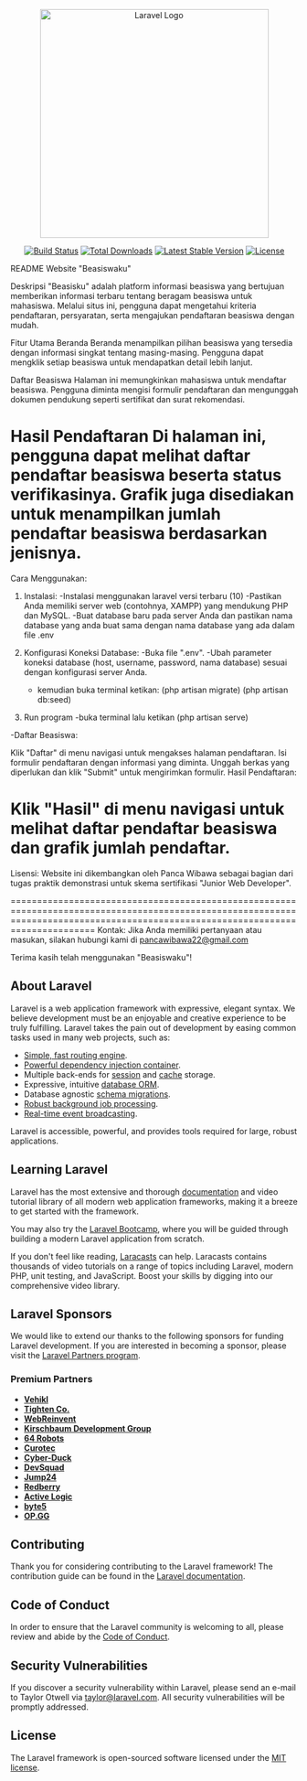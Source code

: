 <p align="center"><a href="https://laravel.com" target="_blank"><img src="https://raw.githubusercontent.com/laravel/art/master/logo-lockup/5%20SVG/2%20CMYK/1%20Full%20Color/laravel-logolockup-cmyk-red.svg" width="400" alt="Laravel Logo"></a></p>

<p align="center">
<a href="https://github.com/laravel/framework/actions"><img src="https://github.com/laravel/framework/workflows/tests/badge.svg" alt="Build Status"></a>
<a href="https://packagist.org/packages/laravel/framework"><img src="https://img.shields.io/packagist/dt/laravel/framework" alt="Total Downloads"></a>
<a href="https://packagist.org/packages/laravel/framework"><img src="https://img.shields.io/packagist/v/laravel/framework" alt="Latest Stable Version"></a>
<a href="https://packagist.org/packages/laravel/framework"><img src="https://img.shields.io/packagist/l/laravel/framework" alt="License"></a>
</p>


README Website "Beasiswaku"

Deskripsi
"Beasisku" adalah platform informasi beasiswa yang bertujuan memberikan informasi terbaru tentang beragam beasiswa untuk mahasiswa. Melalui situs ini, pengguna dapat mengetahui kriteria pendaftaran, persyaratan, serta mengajukan pendaftaran beasiswa dengan mudah.

Fitur Utama
Beranda
Beranda menampilkan pilihan beasiswa yang tersedia dengan informasi singkat tentang masing-masing. Pengguna dapat mengklik setiap beasiswa untuk mendapatkan detail lebih lanjut.

Daftar Beasiswa
Halaman ini memungkinkan mahasiswa untuk mendaftar beasiswa. Pengguna diminta mengisi formulir pendaftaran dan mengunggah dokumen pendukung seperti sertifikat dan surat rekomendasi.

Hasil Pendaftaran
Di halaman ini, pengguna dapat melihat daftar pendaftar beasiswa beserta status verifikasinya. Grafik juga disediakan untuk menampilkan jumlah pendaftar beasiswa berdasarkan jenisnya.
==================================================================================================================================================================================
Cara Menggunakan:

1. Instalasi:
	-Instalasi menggunakan laravel versi terbaru (10)
	-Pastikan Anda memiliki server web (contohnya, XAMPP) yang mendukung PHP dan MySQL.
	-Buat database baru pada server Anda dan pastikan nama database yang anda buat sama dengan nama database yang ada dalam file .env


2. Konfigurasi Koneksi Database:
	-Buka file ".env".
	-Ubah parameter koneksi database (host, username, password, nama database) sesuai dengan konfigurasi server Anda.
	- kemudian buka terminal ketikan:
	(php artisan migrate)
	(php artisan db:seed)

3. Run program 
	-buka terminal lalu ketikan (php artisan serve)

-Daftar Beasiswa:

Klik "Daftar" di menu navigasi untuk mengakses halaman pendaftaran.
Isi formulir pendaftaran dengan informasi yang diminta.
Unggah berkas yang diperlukan dan klik "Submit" untuk mengirimkan formulir.
Hasil Pendaftaran:

Klik "Hasil" di menu navigasi untuk melihat daftar pendaftar beasiswa dan grafik jumlah pendaftar.
==================================================================================================================================================================================


Lisensi:
Website ini dikembangkan oleh Panca Wibawa sebagai bagian dari tugas praktik demonstrasi untuk skema sertifikasi "Junior Web Developer".

==================================================================================================================================================================================
Kontak:
Jika Anda memiliki pertanyaan atau masukan, silakan hubungi kami di pancawibawa22@gmail.com

Terima kasih telah menggunakan "Beasiswaku"!

## About Laravel

Laravel is a web application framework with expressive, elegant syntax. We believe development must be an enjoyable and creative experience to be truly fulfilling. Laravel takes the pain out of development by easing common tasks used in many web projects, such as:

- [Simple, fast routing engine](https://laravel.com/docs/routing).
- [Powerful dependency injection container](https://laravel.com/docs/container).
- Multiple back-ends for [session](https://laravel.com/docs/session) and [cache](https://laravel.com/docs/cache) storage.
- Expressive, intuitive [database ORM](https://laravel.com/docs/eloquent).
- Database agnostic [schema migrations](https://laravel.com/docs/migrations).
- [Robust background job processing](https://laravel.com/docs/queues).
- [Real-time event broadcasting](https://laravel.com/docs/broadcasting).

Laravel is accessible, powerful, and provides tools required for large, robust applications.

## Learning Laravel

Laravel has the most extensive and thorough [documentation](https://laravel.com/docs) and video tutorial library of all modern web application frameworks, making it a breeze to get started with the framework.

You may also try the [Laravel Bootcamp](https://bootcamp.laravel.com), where you will be guided through building a modern Laravel application from scratch.

If you don't feel like reading, [Laracasts](https://laracasts.com) can help. Laracasts contains thousands of video tutorials on a range of topics including Laravel, modern PHP, unit testing, and JavaScript. Boost your skills by digging into our comprehensive video library.

## Laravel Sponsors

We would like to extend our thanks to the following sponsors for funding Laravel development. If you are interested in becoming a sponsor, please visit the [Laravel Partners program](https://partners.laravel.com).

### Premium Partners

- **[Vehikl](https://vehikl.com/)**
- **[Tighten Co.](https://tighten.co)**
- **[WebReinvent](https://webreinvent.com/)**
- **[Kirschbaum Development Group](https://kirschbaumdevelopment.com)**
- **[64 Robots](https://64robots.com)**
- **[Curotec](https://www.curotec.com/services/technologies/laravel/)**
- **[Cyber-Duck](https://cyber-duck.co.uk)**
- **[DevSquad](https://devsquad.com/hire-laravel-developers)**
- **[Jump24](https://jump24.co.uk)**
- **[Redberry](https://redberry.international/laravel/)**
- **[Active Logic](https://activelogic.com)**
- **[byte5](https://byte5.de)**
- **[OP.GG](https://op.gg)**

## Contributing

Thank you for considering contributing to the Laravel framework! The contribution guide can be found in the [Laravel documentation](https://laravel.com/docs/contributions).

## Code of Conduct

In order to ensure that the Laravel community is welcoming to all, please review and abide by the [Code of Conduct](https://laravel.com/docs/contributions#code-of-conduct).

## Security Vulnerabilities

If you discover a security vulnerability within Laravel, please send an e-mail to Taylor Otwell via [taylor@laravel.com](mailto:taylor@laravel.com). All security vulnerabilities will be promptly addressed.

## License

The Laravel framework is open-sourced software licensed under the [MIT license](https://opensource.org/licenses/MIT).
